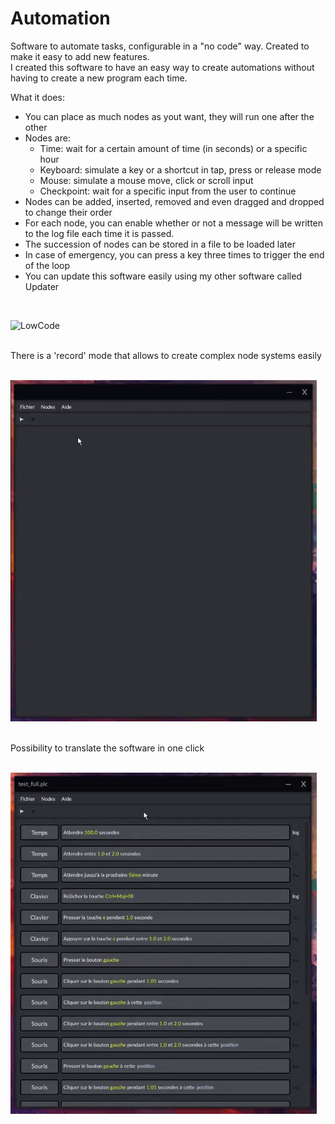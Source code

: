 # Automation
Software to automate tasks, configurable in a "no code" way. Created to make it easy to add new features. <br>
I created this software to have an easy way to create automations without having to create a new program each time. <br>

What it does:
* You can place as much nodes as yout want, they will run one after the other
* Nodes are:
   * Time: wait for a certain amount of time (in seconds) or a specific hour
   * Keyboard: simulate a key or a shortcut in tap, press or release mode
   * Mouse: simulate a mouse move, click or scroll input
   * Checkpoint: wait for a specific input from the user to continue
* Nodes can be added, inserted, removed and even dragged and dropped to change their order
* For each node, you can enable whether or not a message will be written to the log file each time it is passed.
* The succession of nodes can be stored in a file to be loaded later
* In case of emergency, you can press a key three times to trigger the end of the loop
* You can update this software easily using my other software called Updater
<br>

![LowCode](sources/Automation_full.gif)

<br>
There is a 'record' mode that allows to create complex node systems easily
<br><br>

![LowCode](sources/Automation_record.gif)

<br>
Possibility to translate the software in one click
<br><br>

![LowCode](sources/Automation_lang.gif)
